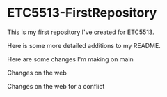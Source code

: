 # ETC5513-FirstRepository

This is my first repository I've created for ETC5513.

Here is some more detailed additions to my README.

Here are some changes I'm making on main

Changes on the web

Changes on the web for a conflict
